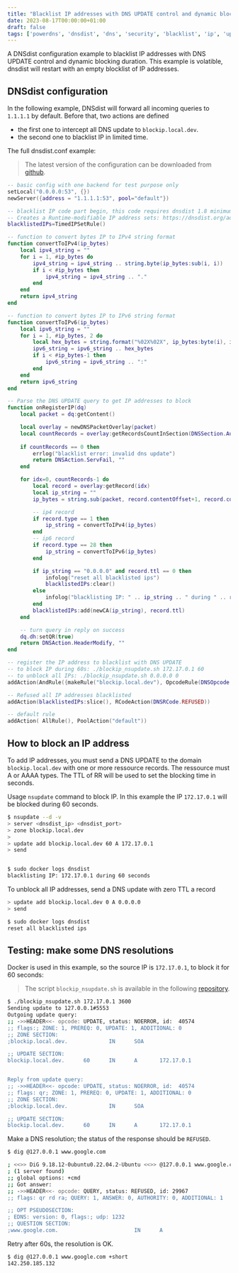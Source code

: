 ```yaml
---
title: "Blacklist IP addresses with DNS UPDATE control and dynamic blocking duration"
date: 2023-08-17T00:00:00+01:00
draft: false
tags: ['powerdns', 'dnsdist', 'dns', 'security', 'blacklist', 'ip', 'update']
---
```


A DNSdist configuration example to blacklist IP addresses with DNS UPDATE control and dynamic blocking duration.
This example is volatible, dnsdist will restart with an empty blocklist of IP addresses.

## DNSdist configuration

In the following example, DNSdist will forward all incoming queries to `1.1.1.1` by default.
Before that, two actions are defined

- the first one to intercept all DNS update to `blockip.local.dev`.
- the second one to blacklist IP in limited time.

The full dnsdist.conf example:

> The latest version of the configuration can be downloaded from [github](https://github.com/dmachard/lua-dnsdist-config-examples/).

```lua
-- basic config with one backend for test purpose only
setLocal("0.0.0.0:53", {})
newServer({address = "1.1.1.1:53", pool="default"})

-- blacklist IP code part begin, this code requires dnsdist 1.8 minimum
-- Creates a Runtime-modifiable IP address sets: https://dnsdist.org/advanced/timedipsetrule.html?highlight=timedipsetrule#TimedIPSetRule
blacklistedIPs=TimedIPSetRule()

-- function to convert bytes IP to IPv4 string format
function convertToIPv4(ip_bytes)
    local ipv4_string = ""
    for i = 1, #ip_bytes do
        ipv4_string = ipv4_string .. string.byte(ip_bytes:sub(i, i))
        if i < #ip_bytes then
            ipv4_string = ipv4_string .. "."
        end
    end
    return ipv4_string
end

-- function to convert bytes IP to IPv6 string format
function convertToIPv6(ip_bytes)
    local ipv6_string = ""
    for i = 1, #ip_bytes, 2 do
        local hex_bytes = string.format("%02X%02X", ip_bytes:byte(i), ip_bytes:byte(i+1))
        ipv6_string = ipv6_string .. hex_bytes
        if i < #ip_bytes-1 then
            ipv6_string = ipv6_string .. ":"
        end
    end
    return ipv6_string
end

-- Parse the DNS UPDATE query to get IP addresses to block
function onRegisterIP(dq)
    local packet = dq:getContent()

    local overlay = newDNSPacketOverlay(packet)
    local countRecords = overlay:getRecordsCountInSection(DNSSection.Authority)
    
    if countRecords == 0 then
        errlog("blacklist error: invalid dns update")
        return DNSAction.ServFail, ""
    end

    for idx=0, countRecords-1 do
        local record = overlay:getRecord(idx)
        local ip_string = ""
        ip_bytes = string.sub(packet, record.contentOffset+1, record.contentOffset+record.contentLength)

        -- ip4 record
        if record.type == 1 then
            ip_string = convertToIPv4(ip_bytes)
        end
        -- ip6 record
        if record.type == 28 then
            ip_string = convertToIPv6(ip_bytes)
        end

        if ip_string == "0.0.0.0" and record.ttl == 0 then
            infolog("reset all blacklisted ips")
            blacklistedIPs:clear()
        else
            infolog("blacklisting IP: " .. ip_string .. " during " .. record.ttl .. " seconds")
        end
        blacklistedIPs:add(newCA(ip_string), record.ttl)
    end

    -- turn query in reply on success
    dq.dh:setQR(true)
    return DNSAction.HeaderModify, ""
end

-- register the IP address to blacklist with DNS UPDATE
-- to block IP during 60s: ./blockip_nsupdate.sh 172.17.0.1 60
-- to unblock all IPs: ./blockip_nsupdate.sh 0.0.0.0 0
addAction(AndRule({makeRule("blockip.local.dev"), OpcodeRule(DNSOpcode.Update)}), LuaAction(onRegisterIP))

-- Refused all IP addresses blacklisted
addAction(blacklistedIPs:slice(), RCodeAction(DNSRCode.REFUSED))

-- default rule
addAction( AllRule(), PoolAction("default"))
```

## How to block an IP address

To add IP addresses, you must send a DNS UPDATE to the domain `blockip.local.dev` with one or more ressource records.
The ressource must A or AAAA types. The TTL of RR will be used to set the blocking time in seconds.

Usage `nsupdate` command to block IP. In this example the IP `172.17.0.1` will be blocked during 60 seconds.

```bash
$ nsupdate --d -v
> server <dnsdist_ip> <dnsdist_port>
> zone blockip.local.dev
>
> update add blockip.local.dev 60 A 172.17.0.1
> send


$ sudo docker logs dnsdist
blacklisting IP: 172.17.0.1 during 60 seconds
```

To unblock all IP addresses, send a DNS update with zero TTL a record

```bash
> update add blockip.local.dev 0 A 0.0.0.0
> send

$ sudo docker logs dnsdist
reset all blacklisted ips
```

## Testing: make some DNS resolutions

Docker is used in this example, so the source IP is `172.17.0.1`, to block it for 60 seconds:

> The script `blockip_nsupdate.sh` is available in the following [repository](https://github.com/dmachard/lua-dnsdist-config-examples/).

```bash
$ ./blockip_nsupdate.sh 172.17.0.1 3600
Sending update to 127.0.0.1#5553
Outgoing update query:
;; ->>HEADER<<- opcode: UPDATE, status: NOERROR, id:  40574
;; flags:; ZONE: 1, PREREQ: 0, UPDATE: 1, ADDITIONAL: 0
;; ZONE SECTION:
;blockip.local.dev.             IN      SOA

;; UPDATE SECTION:
blockip.local.dev.      60      IN      A       172.17.0.1


Reply from update query:
;; ->>HEADER<<- opcode: UPDATE, status: NOERROR, id:  40574
;; flags: qr; ZONE: 1, PREREQ: 0, UPDATE: 1, ADDITIONAL: 0
;; ZONE SECTION:
;blockip.local.dev.             IN      SOA

;; UPDATE SECTION:
blockip.local.dev.      60      IN      A       172.17.0.1
```

Make a DNS resolution; the status of the response should be `REFUSED`.

```bash
$ dig @127.0.0.1 www.google.com 

; <<>> DiG 9.18.12-0ubuntu0.22.04.2-Ubuntu <<>> @127.0.0.1 www.google.com
; (1 server found)
;; global options: +cmd
;; Got answer:
;; ->>HEADER<<- opcode: QUERY, status: REFUSED, id: 29967
;; flags: qr rd ra; QUERY: 1, ANSWER: 0, AUTHORITY: 0, ADDITIONAL: 1

;; OPT PSEUDOSECTION:
; EDNS: version: 0, flags:; udp: 1232
;; QUESTION SECTION:
;www.google.com.                        IN      A
```

Retry after 60s, the resolution is OK.

```bash
$ dig @127.0.0.1 www.google.com +short
142.250.185.132
```
